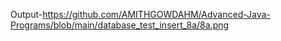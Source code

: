 Output-https://github.com/AMITHGOWDAHM/Advanced-Java-Programs/blob/main/database_test_insert_8a/8a.png
